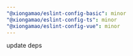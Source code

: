```yaml
---
"@xiongamao/eslint-config-basic": minor
"@xiongamao/eslint-config-ts": minor
"@xiongamao/eslint-config-vue": minor
---
```


update deps
